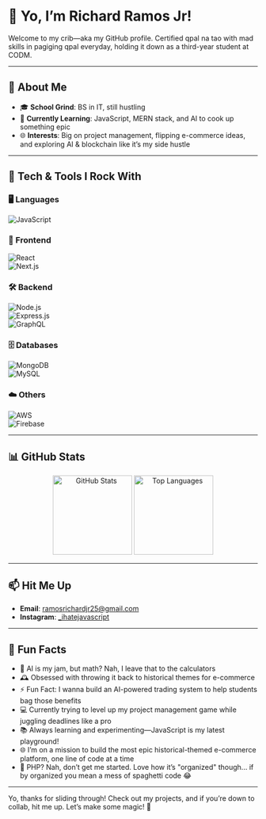 # 👋 Yo, I’m Richard Ramos Jr!  

Welcome to my crib—aka my GitHub profile. Certified qpal na tao with mad skills in pagiging qpal everyday, holding it down as a third-year student at CODM.  

---

## 🌟 About Me
- 🎓 **School Grind**: BS in IT, still hustling  
- 🌱 **Currently Learning**: JavaScript, MERN stack, and AI to cook up something epic  
- 🌐 **Interests**: Big on project management, flipping e-commerce ideas, and exploring AI & blockchain like it’s my side hustle  

---

## 🔧 Tech & Tools I Rock With  
### 🖥️ Languages  
![JavaScript](https://img.shields.io/badge/JavaScript-F7DF1E?style=for-the-badge&logo=javascript&logoColor=black)

### 🎨 Frontend  
![React](https://img.shields.io/badge/React-20232A?style=for-the-badge&logo=react&logoColor=61DAFB)  
![Next.js](https://img.shields.io/badge/Next.js-000000?style=for-the-badge&logo=nextdotjs&logoColor=white)

### 🛠️ Backend  
![Node.js](https://img.shields.io/badge/Node.js-43853D?style=for-the-badge&logo=node.js&logoColor=white)  
![Express.js](https://img.shields.io/badge/Express.js-404D59?style=for-the-badge&logo=express&logoColor=white)  
![GraphQL](https://img.shields.io/badge/GraphQL-E10098?style=for-the-badge&logo=graphql&logoColor=white)

### 🗄️ Databases  
![MongoDB](https://img.shields.io/badge/MongoDB-47A248?style=for-the-badge&logo=mongodb&logoColor=white)  
![MySQL](https://img.shields.io/badge/MySQL-4479A1?style=for-the-badge&logo=mysql&logoColor=white)

### ☁️ Others  
![AWS](https://img.shields.io/badge/AWS-232F3E?style=for-the-badge&logo=amazon-aws&logoColor=white)  
![Firebase](https://img.shields.io/badge/Firebase-FFCA28?style=for-the-badge&logo=firebase&logoColor=black)

---

## 📊 GitHub Stats
<p align="center">
  <img src="https://github-readme-stats.vercel.app/api?username=username-amp&show_icons=true&theme=radical" alt="GitHub Stats" height="160" />
  <img src="https://github-readme-stats.vercel.app/api/top-langs/?username=username-amp&layout=compact&theme=radical" alt="Top Languages" height="160" />
</p>

---

## 📫 Hit Me Up  
- **Email**: ramosrichardjr25@gmail.com  
- **Instagram**: [_ihatejavascript](https://instagram.com/_ihatejavascript)  

---

## 🌟 Fun Facts
- 🤖 AI is my jam, but math? Nah, I leave that to the calculators
- 🕰️ Obsessed with throwing it back to historical themes for e-commerce
- ⚡ Fun Fact: I wanna build an AI-powered trading system to help students bag those benefits
- 💻 Currently trying to level up my project management game while juggling deadlines like a pro
- 📚 Always learning and experimenting—JavaScript is my latest playground!
- 🌐 I’m on a mission to build the most epic historical-themed e-commerce platform, one line of code at a time
- 🐘 PHP? Nah, don’t get me started. Love how it’s "organized" though... if by organized you mean a mess of spaghetti code 😂

---

Yo, thanks for sliding through! Check out my projects, and if you’re down to collab, hit me up. Let’s make some magic! 🚀   
